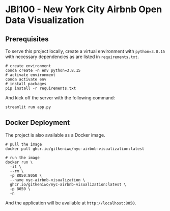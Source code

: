# JBI100 - New York City Airbnb Open Data Visualization

## Prerequisites

To serve this project locally, create a virtual environment with `python=3.8.15` with necessary dependencies
as are listed in `requirements.txt`.

```shell
# create environment 
conda create -n env python=3.8.15
# activate environment
conda activate env
# install packages
pip install -r requirements.txt
```

And kick off the server with the following command:

```shell
streamlit run app.py
```

## Docker Deployment

The project is also available as a Docker image. 

```shell
# pull the image
docker pull ghcr.io/gitkeniwo/nyc-airbnb-visualization:latest

# run the image
docker run \
  -it \
  --rm \
  -p 8050:8050 \
  --name nyc-airbnb-visualization \
  ghcr.io/gitkeniwo/nyc-airbnb-visualization:latest \
  -p 8050 \
  -n
```

And the application will be available at `http://localhost:8050`.

